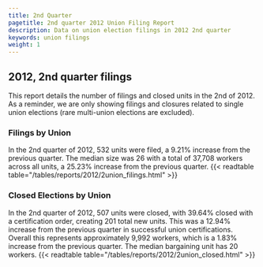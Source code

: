 ```yaml
---
title: 2nd Quarter 
pagetitle: 2nd quarter 2012 Union Filing Report
description: Data on union election filings in 2012 2nd quarter 
keywords: union filings
weight: 1
---
```


## 2012, 2nd quarter filings

This report details the number of filings and closed units in the 2nd of 2012. As a reminder, we are only showing filings and closures related to single union elections (rare multi-union elections are excluded).

### Filings by Union
In the 2nd quarter of 2012, 532 units were filed, a 9.21% increase from the previous quarter. The median size was 26 with a total of 37,708 workers across all units, a 25.23% increase from the previous quarter.
{{< readtable table="/tables/reports/2012/2union_filings.html" >}}

### Closed Elections by Union
In the 2nd quarter of 2012, 507 units were closed, with 39.64% closed with a certification order, creating 201 total new units. This was a 12.94% increase from the previous quarter in successful union certifications. Overall this represents approximately 9,992 workers, which is a 1.83% increase from the previous quarter. The median bargaining unit has 20 workers.
{{< readtable table="/tables/reports/2012/2union_closed.html" >}}
